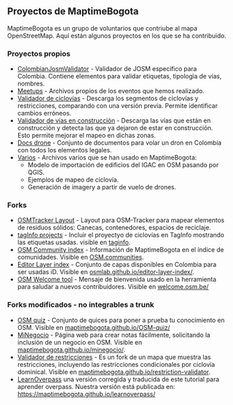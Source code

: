 ## Proyectos de MaptimeBogota

MaptimeBogota es un grupo de voluntarios que contriube al mapa OpenStreetMap. Aquí están algunos proyectos en los que se ha contribuido.

### Proyectos propios

* [ColombianJosmValidator](https://github.com/MaptimeBogota/ColombianJosmValidator) - Validador de JOSM específico para Colombia. Contiene elementos para validar etiquetas, tipologìa de vías, nombres.
* [Meetups](https://github.com/MaptimeBogota/MeetUps) - Archivos propios de los eventos que hemos realizado.
* [Validador de ciclovías](https://github.com/MaptimeBogota/ciclovias) - Descarga los segmentos de ciclovías y restricciones, comparando con una versión previa. Permite identificar cambios erróneos.
* [Validador de vías en construcción](https://github.com/MaptimeBogota/ViasEnConstruccion) - Descarga las vías que están en construcción y detecta las que ya dejaron de estar en construcción. Esto permite mejorar el mapeo en dichas zonas.
* [Docs drone](https://github.com/MaptimeBogota/docsDrone) - Conjunto de documentos para volar un dron en Colombia con todos los elementos legales.
* [Varios](https://github.com/MaptimeBogota/Varios) - Archivos varios que se han usado en MaptimeBogota:
  * Modelo de importación de edificios del IGAC en OSM pasando por QGIS.
  * Ejemplos de mapeo de ciclovía.
  * Generación de imagery a partir de vuelo de drones.

### Forks 

* [OSMTracker Layout](https://github.com/MaptimeBogota/osmtracker-android-layouts) - Layout para OSM-Tracker para mapear elementos de residuos sólidos: Canecas, contenedores, espacios de reciclaje.
* [tagInfo projects](https://github.com/MaptimeBogota/taginfo-projects) - Incluir el proyectyo de ciclovías en TagInfo mostrando las etiquetas usadas. visible en [taginfo](https://taginfo.openstreetmap.org/projects).
* [OSM Community index](https://github.com/MaptimeBogota/osm-community-index) - Información de MaptimeBogota en el índice de comunidades. Visible en [OSM.communities](https://openstreetmap.community/).
* [Editor Layer index](https://github.com/MaptimeBogota/editor-layer-index) - Conjunto de capas disponibles en Colombia para ser usadas iD. Visible en [osmlab.github.io/editor-layer-index/](https://osmlab.github.io/editor-layer-index/).
* [OSM Welcome tool](https://github.com/MaptimeBogota/osm-welcome-tool) - Mensaje de bienvenida usado en la herramienta para saludar a nuevos contribuidores. Visible en [welcome.osm.be/](https://welcome.osm.be/)

### Forks modificados - no integrables a trunk

* [OSM quiz](https://github.com/MaptimeBogota/OSM-quiz) - Conjunto de quices para poner a prueba tu conocimiento en OSM. Visible en [maptimebogota.github.io/OSM-quiz/](https://maptimebogota.github.io/OSM-quiz/)
* [MiNegocio](https://github.com/MaptimeBogota/minegocio) - Página web para crear notas fácilmente, solicitando la inclusión de un negocio en OSM. Visible en [maptimebogota.github.io/minegocio/](https://maptimebogota.github.io/minegocio/).
* [Validador de restricciones](https://github.com/MaptimeBogota/restriction-validator) - Es un fork de un mapa que muestra las restricciones, incluyendo las restricciones condicionales por ciclovía dominical. Visible en [maptimebogota.github.io/restriction-validator](https://maptimebogota.github.io/restriction-validator).
* [LearnOverpass](https://github.com/MaptimeBogota/learnoverpass) una versión corregida y traducida de este tutorial para aprender overpass. Nuestra versión está publicada en: https://maptimebogota.github.io/learnoverpass/
